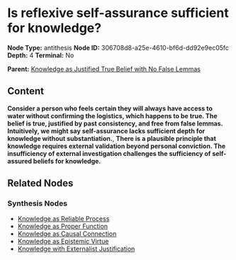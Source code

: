 # Is reflexive self-assurance sufficient for knowledge?

**Node Type:** antithesis
**Node ID:** 306708d8-a25e-4610-bf6d-dd92e9ec05fc
**Depth:** 4
**Terminal:** No

**Parent:** [Knowledge as Justified True Belief with No False Lemmas](knowledge-as-justified-true-belief-with-no-false-lemmas-synthesis-e62bc6e0-4de9-405b-bcce-54dcabd19a36.md)

## Content

**Consider a person who feels certain they will always have access to water without confirming the logistics, which happens to be true. The belief is true, justified by past consistency, and free from false lemmas. Intuitively, we might say self-assurance lacks sufficient depth for knowledge without substantiation.**, **There is a plausible principle that knowledge requires external validation beyond personal conviction. The insufficiency of external investigation challenges the sufficiency of self-assured beliefs for knowledge.**

## Related Nodes

### Synthesis Nodes

- [Knowledge as Reliable Process](knowledge-as-reliable-process-synthesis-c9729d3d-872f-497a-b3ea-23af5d2800d3.md)
- [Knowledge as Proper Function](knowledge-as-proper-function-synthesis-cd508b3d-8f6b-4e71-ba4c-01a2f6a7913d.md)
- [Knowledge as Causal Connection](knowledge-as-causal-connection-synthesis-2a2ae7ad-c985-4eb1-941c-0c4e6085b8df.md)
- [Knowledge as Epistemic Virtue](knowledge-as-epistemic-virtue-synthesis-75241b4c-2e78-4939-a56c-c446a161d6f6.md)
- [Knowledge with Externalist Justification](knowledge-with-externalist-justification-synthesis-a765bca1-d77a-420c-b798-a6db5f954849.md)
